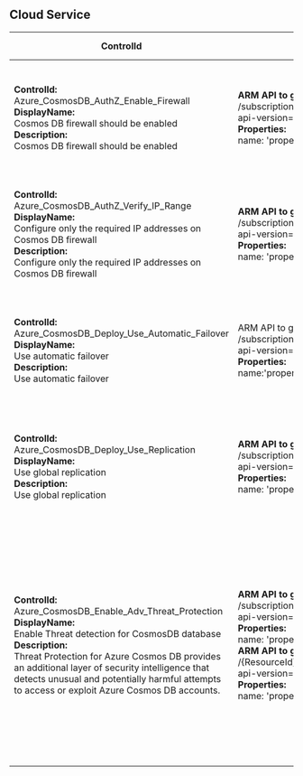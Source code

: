 ## Cloud Service

| ControlId | Dependent Azure API(s) and Properties | Control spec-let |
|-----------|-------------------------------------|------------------|
| <b>ControlId:</b><br>Azure_CosmosDB_AuthZ_Enable_Firewall<br><b>DisplayName:</b><br>Cosmos DB firewall should be enabled<br><b>Description: </b><br> Cosmos DB firewall should be enabled| <b> ARM API to get CosmosDB resources in a subscription  </b> <br> /subscriptions/{subscriptionId}/providers/Microsoft.DocumentDB/databaseAccounts?api-version=2019-08-01  <br><b>Properties:</b><br> name: 'properties.ipRangeFilter'| <b>Passed: </b><br> Firewall IP range filter is set for CosmosDB. <br><b>Failed: </b><br> Firewall IP range filter is not set for CosmosDB. |
| <b>ControlId:</b><br>Azure_CosmosDB_AuthZ_Verify_IP_Range<br><b>DisplayName:</b><br>Configure only the required IP addresses on Cosmos DB firewall<br><b>Description: </b><br> Configure only the required IP addresses on Cosmos DB firewall| <b> ARM API to get CosmosDB resources in a subscription  </b> <br> /subscriptions/{subscriptionId}/providers/Microsoft.DocumentDB/databaseAccounts?api-version=2019-08-01  <br><b>Properties:</b><br> name: 'properties.ipRangeFilter'| <b>Passed: </b><br> Firewall IP range filter is set for CosmosDB. <br><b>Failed: </b><br> Firewall IP range filter is not set for CosmosDB. |
| <b>ControlId:</b><br>Azure_CosmosDB_Deploy_Use_Automatic_Failover<br><b>DisplayName:</b><br>Use automatic failover<br><b>Description: </b><br>Use automatic failover<b>| ARM API to get CosmosDB resources in a subscription  </b> <br> /subscriptions/{subscriptionId}/providers/Microsoft.DocumentDB/databaseAccounts?api-version=2019-08-01 <br><b>Properties:</b><br>name:'properties.enableAutomaticFailover'| <b>Passed: </b><br> Automatic Failover is enabled for CosmosDB. <br><b>Failed: </b><br> Automatic Failover is not enabled for CosmosDB. |
| <b>ControlId:</b><br>Azure_CosmosDB_Deploy_Use_Replication<br><b>DisplayName:</b><br>Use global replication<br><b>Description: </b><br>Use global replication| <b> ARM API to get CosmosDB resources in a subscription  </b> <br> /subscriptions/{subscriptionId}/providers/Microsoft.DocumentDB/databaseAccounts?api-version=2019-08-01  <br><b>Properties:</b><br> name: 'properties.readLocations'| <b>Passed: </b><br> Secondary read regions are set for CosmosDB. <br><b>Failed: </b><br> No Secondary read location is set for CosmosDB. |
| <b>ControlId:</b><br>Azure_CosmosDB_Enable_Adv_Threat_Protection<br><b>DisplayName:</b><br>Enable Threat detection for CosmosDB database<br><b>Description: </b><br> Threat Protection for Azure Cosmos DB provides an additional layer of security intelligence that detects unusual and potentially harmful attempts to access or exploit Azure Cosmos DB accounts.| <b> ARM API to get CosmosDB resources in a subscription  </b> <br> /subscriptions/{subscriptionId}/providers/Microsoft.DocumentDB/databaseAccounts?api-version=2019-08-01  <br><b>Properties:</b><br> name: 'properties.EnabledApiTypes'<br><b>ARM API to get advanced threat protection settings</b><br> /{ResourceId}/providers/Microsoft.Security/advancedThreatProtectionSettings/current?api-version=2017-08-01-preview<br><b>Properties:</b><br> name: 'properties.isEnabled'|<b>Passed: </b><br>  Advanced Threat Protection is enabled for CosmosDB. <br><b>Failed: </b><br> Advanced Threat Protection is not enabled for CosmosDB.<br><b>NotApplicable </b><br>Advanced Threat Protection is not available for the enabled API option(s) |	
